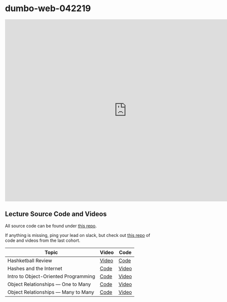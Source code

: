 # dumbo-web-042219
<iframe src="https://calendar.google.com/calendar/embed?src=flatironschool.com_8ih4tr73u41emo8udggc3l57ks%40group.calendar.google.com&ctz=America%2FNew_York" style="border: 0" width="800" height="600" frameborder="0" scrolling="no"></iframe>

## Lecture Source Code and Videos

All source code can be found under [this repo](https://github.com/learn-co-students/dumbo-web-042219/).

If anything is missing, ping your lead on slack, but check out [this repo](https://github.com/learn-co-curriculum/dumbo-web-040119/) of code and videos from the last cohort.

| **Topic**                  | **Video**                              | **Code**                         |
| -------------------------- | -------------------------------------  | ----------------------------     |
| Hashketball Review         | [Video][hashketball-vid]               | [Code][hashketball-code]         |
| Hashes and the Internet | [Code][hashes-internet-code] | [Video][hashes-internet-video] |
| Intro to Object-Oriented Programming | [Code][intro-object-oriented-programming-code] | [Video][intro-object-oriented-programming-video] |
| Object Relationships — One to Many | [Code][object-relationships-one-many-code] | [Video][object-relationships-one-many-video] |
| Object Relationships — Many to Many | [Code][object-relationships-many-many-code] | [Video][object-relationships-many-many-video] |


[hashketball-vid]: http://youtu.be/z1QM8u5SdDw
[hashketball-code]: https://github.com/learn-co-students/dumbo-web-042219/tree/master/01-hashketball-review

[hashes-internet-code]: https://github.com/learn-co-students/dumbo-web-042219/tree/master/02-hashes-internet
[hashes-internet-video]: https://youtu.be/ivpBQkmqQ7w

[intro-object-oriented-programming-code]: https://github.com/learn-co-students/dumbo-web-042219/tree/master/03-OO
[intro-object-oriented-programming-video]: http://youtu.be/1DM49yz9uIw

[object-relationships-one-many-code]: https://github.com/learn-co-students/dumbo-web-042219/tree/master/04-one-to-many/
[object-relationships-one-many-video]: http://youtu.be/hBFW3VPhsd8

[object-relationships-many-many-code]: https://github.com/learn-co-students/dumbo-web-042219/tree/master/05-many-to-many/
[object-relationships-many-many-video]: http://youtu.be/w6dCFxw2BEk

